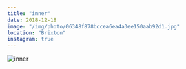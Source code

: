 ```yaml
---
title: "inner"
date: 2018-12-18
image: "/img/photo/06348f878bccea6ea4a3ee150aab92d1.jpg"
location: "Brixton"
instagram: true
---
```


![inner](/img/photo/06348f878bccea6ea4a3ee150aab92d1.jpg)
